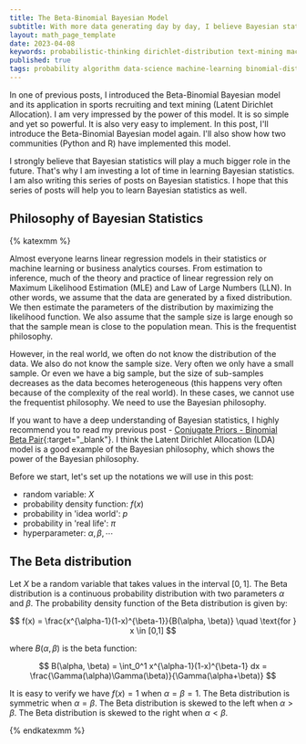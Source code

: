 ```yaml
---
title: The Beta-Binomial Bayesian Model
subtitle: With more data generating day by day, I believe Bayesian statistics is the way to go. That's why I'm writing this series of posts on Bayesian statistics. In this post, I'll introduce the Beta-Binomial Bayesian model again. I'll also show how two communities (Python and R) have implemented this model.
layout: math_page_template
date: 2023-04-08
keywords: probabilistic-thinking dirichlet-distribution text-mining machine-learning bayesian-inference bayesian-statistics 
published: true
tags: probability algorithm data-science machine-learning binomial-distribution bayesian-statistics beta-distribution conjugate-prior
---
```



In one of previous posts, I introduced the Beta-Binomial Bayesian model and its application in sports recruiting and text mining (Latent Dirichlet Allocation). I am very impressed by the power of this model. It is so simple and yet so powerful. It is also very easy to implement. In this post, I'll introduce the Beta-Binomial Bayesian model again. I'll also show how two communities (Python and R) have implemented this model.

I strongly believe that Bayesian statistics will play a much bigger role in the future. That's why I am investing a lot of time in learning Bayesian statistics. I am also writing this series of posts on Bayesian statistics. I hope that this series of posts will help you to learn Bayesian statistics as well.

## Philosophy of Bayesian Statistics

{% katexmm %}

Almost everyone learns linear regression models in their statistics or machine learning or business analytics courses. From estimation to inference, much of the theory and practice of linear regression rely on Maximum Likelihood Estimation (MLE) and Law of Large Numbers (LLN). In other words, we assume that the data are generated by a fixed distribution. We then estimate the parameters of the distribution by maximizing the likelihood function. We also assume that the sample size is large enough so that the sample mean is close to the population mean. This is the frequentist philosophy.

However, in the real world, we often do not know the distribution of the data. We also do not know the sample size. Very often we only have a small sample. Or even we have a big sample, but the size of sub-samples decreases as the data becomes heterogeneous (this happens very often because of the complexity of the real world). In these cases, we cannot use the frequentist philosophy. We need to use the Bayesian philosophy.

If you want to have a deep understanding of Bayesian statistics, I highly recommend you to read my previous post  - [Conjugate Priors - Binomial Beta Pair](https://oceanumeric.github.io/math/2023/03/conjugate-priors){:target="_blank"}. I think the Latent Dirichlet Allocation (LDA) model is a good example of the Bayesian philosophy, which shows the power of the Bayesian philosophy.


Before we start, let's set up the notations we will use in this post:

- random variable: $X$
- probability density function: $f(x)$
- probability in 'idea world': $p$
- probability in 'real life': $\pi$
- hyperparameter: $\alpha, \beta, \cdots$


## The Beta distribution



Let $X$ be a random variable that takes values in the interval $[0,1]$. The Beta distribution is a continuous probability distribution with two parameters $\alpha$ and $\beta$. The probability density function of the Beta distribution is given by:

$$
f(x) = \frac{x^{\alpha-1}(1-x)^{\beta-1}}{B(\alpha, \beta)} \quad \text{for } x \in [0,1]
$$

where $B(\alpha, \beta)$ is the beta function:  

$$
B(\alpha, \beta) = \int_0^1 x^{\alpha-1}(1-x)^{\beta-1} dx = \frac{\Gamma(\alpha)\Gamma(\beta)}{\Gamma(\alpha+\beta)}
$$

It is easy to verify we have $f(x) = 1$ when $\alpha = \beta = 1$. The Beta distribution is symmetric when $\alpha = \beta$. The Beta distribution is skewed to the left when $\alpha > \beta$. The Beta distribution is skewed to the right when $\alpha < \beta$.












{% endkatexmm %}